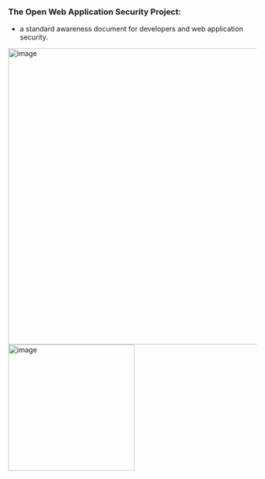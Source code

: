 ### The Open Web Application Security Project:
- a standard awareness document for developers and web application security.
<img width="602" alt="image" src="https://user-images.githubusercontent.com/40174034/235904280-9c4c7c49-6f85-4d2d-b62d-e650dd3726f2.png">

<img width="256" alt="image" src="https://user-images.githubusercontent.com/40174034/235904458-de7f5b19-326d-4113-9f85-82d2d3cb5dc1.png">

### 
